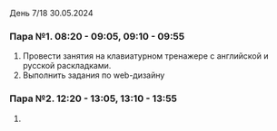 День 7/18 30.05.2024
### Пара №1. 08:20 - 09:05, 09:10 - 09:55
1. Провести занятия на клавиатурном тренажере с английской и русской раскладками. 
2. Выполнить задания по web-дизайну 
### Пара №2. 12:20 - 13:05, 13:10 - 13:55
1.
